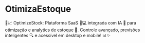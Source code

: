 # OtimizaEstoque
💼📈 OptimizeStock: Plataforma SaaS 📱💻 integrada com IA 🤖 para otimização e analytics de estoque 🚀. Controle avançado, previsões inteligentes 🔍 e acessível em desktop e mobile! 📊✨
